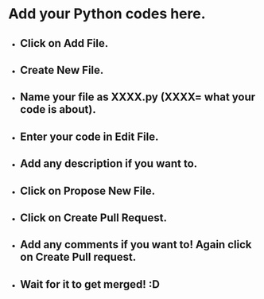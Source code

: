 # Add your Python codes here.

* ## Click on Add File.
* ## Create New File.
* ## Name your file as XXXX.py (XXXX= what your code is about).
* ## Enter your code in Edit File.
* ## Add any description if you want to.
* ## Click on Propose New File.
* ## Click on Create Pull Request.
* ## Add any comments if you want to! Again click on Create Pull request.
* ## Wait for it to get merged! :D
